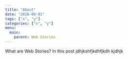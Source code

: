 ```yaml
---
title: "About"
date: "2016-09-01"
tags: ["x", "y"]
categories: ["x", "y"]
menu:
  main:
    parent: Web Stories
---
```


What are Web Stories? In this post jdhjkshfjkdhfjkdh kjdhjk